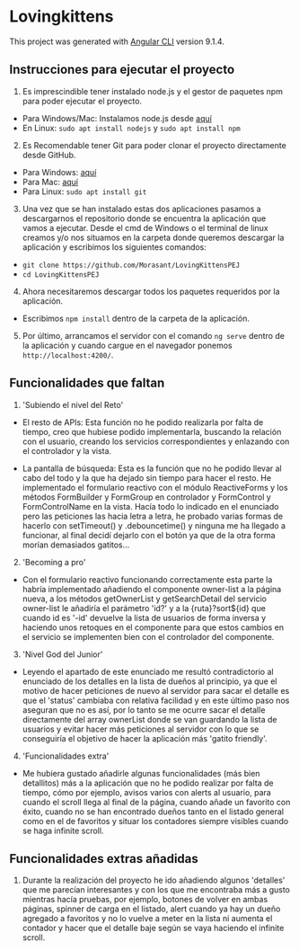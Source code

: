 # Lovingkittens

This project was generated with [Angular CLI](https://github.com/angular/angular-cli) version 9.1.4.

## Instrucciones para ejecutar el proyecto

1. Es imprescindible tener instalado node.js y el gestor de paquetes npm para poder ejecutar el proyecto. 

- Para Windows/Mac: Instalamos node.js desde [aquí](https://nodejs.org/es/download)
- En Linux: `sudo apt install nodejs` y `sudo apt install npm`

2. Es Recomendable tener Git para poder clonar el proyecto directamente desde GitHub.

- Para Windows: [aquí](http://git-scm.com/download/win)  
- Para Mac: [aquí](http://mac.github.com)  
- Para Linux: `sudo apt install git`  

3. Una vez que se han instalado estas dos aplicaciones pasamos a descargarnos el repositorio donde se encuentra la aplicación que vamos a ejecutar.  Desde el cmd de Windows o el terminal de linux creamos y/o nos situamos en la carpeta donde queremos descargar la aplicación y escribimos los siguientes comandos:  

- `git clone https://github.com/Morasant/LovingKittensPEJ` 
- `cd LovingKittensPEJ`  

4. Ahora necesitaremos descargar todos los paquetes requeridos por la aplicación.  

- Escribimos `npm install` dentro de la carpeta de la aplicación.  

5. Por último, arrancamos el servidor con el comando `ng serve` dentro de la aplicación y cuando cargue en el navegador ponemos `http://localhost:4200/`.  

## Funcionalidades que faltan

1. 'Subiendo el nivel del Reto'  

- El resto de APIs: Esta función no he podido realizarla por falta de tiempo, creo que hubiese podido implementarla, buscando la relación con el usuario, creando los servicios correspondientes y enlazando con el controlador y la vista.

- La pantalla de búsqueda: Esta es la función que no he podido llevar al cabo del todo y la que ha dejado sin tiempo para hacer el resto. He implementado el formulario reactivo con el módulo ReactiveForms y los métodos FormBuilder y FormGroup en controlador y FormControl y FormControlName en la vista. Hacía todo lo indicado en el enunciado pero las peticiones las hacia letra a letra, he probado varias formas de hacerlo con setTimeout() y .debouncetime() y ninguna me ha llegado a funcionar, al final decidí dejarlo con el botón ya que de la otra forma morían demasiados gatitos...  

2. 'Becoming a pro'

- Con el formulario reactivo funcionando correctamente esta parte la habría implementado añadiendo el componente owner-list a la página nueva, a los métodos getOwnerList y getSearchDetail del servicio owner-list le añadiría el parámetro 'id?' y a la {ruta}?sort${id} que cuando id es '-id' devuelve la lista de usuarios de forma inversa y haciendo unos retoques en el componente para que estos cambios en el servicio se implementen bien con el controlador del componente.

3. 'Nivel God del Junior'

- Leyendo el apartado de este enunciado me resultó contradictorio al enunciado de los detalles en la lista de dueños al principio, ya que el motivo de hacer peticiones de nuevo al servidor para sacar el detalle es que el 'status' cambiaba con relativa facilidad y en este último paso nos aseguran que no es así, por lo tanto se me ocurre sacar el detalle directamente del array ownerList donde se van guardando la lista de usuarios y evitar hacer más peticiones al servidor con lo que se conseguiría el objetivo de hacer la aplicación más 'gatito friendly'.  

4. 'Funcionalidades extra'

- Me hubiera gustado añadirle algunas funcionalidades (más bien detallitos) más a la aplicación que no he podido realizar por falta de tiempo, cómo por ejemplo, avisos varios con alerts al usuario, para cuando el scroll llega al final de la página, cuando añade un favorito con éxito, cuando no se han encontrado dueños tanto en el listado general como en el de favoritos y situar los contadores siempre visibles cuando se haga infinite scroll.  

## Funcionalidades extras añadidas  

1. Durante la realización del proyecto he ido añadiendo algunos 'detalles' que me parecían interesantes y con los que me encontraba más a gusto mientras hacía pruebas, por ejemplo, botones de volver en ambas páginas, spinner de carga en el listado, alert cuando ya hay un dueño agregado a favoritos y no lo vuelve a meter en la lista ni aumenta el contador y hacer que el detalle baje según se vaya haciendo el infinite scroll.
 
 
 
 
 
 
 
 
 
 
 
